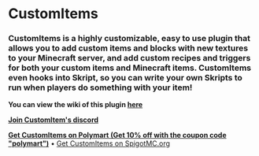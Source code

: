 # CustomItems
### CustomItems is a highly customizable, easy to use plugin that allows you to add custom items and blocks with new textures to your Minecraft server, and add custom recipes and triggers for both your custom items and Minecraft items. CustomItems even hooks into Skript, so you can write your own Skripts to run when players do something with your item!

**You can view the wiki of this plugin [here](https://github.com/jojodmo/CustomItems/wiki)**

**[Join CustomItem's discord](http://customitems.page.link/discord)**

**[Get CustomItems on Polymart (Get 10% off with the coupon code "polymart")](https://polymart.org/resource/1)** • [Get CustomItems on SpigotMC.org](https://www.spigotmc.org/resources/63848/)
